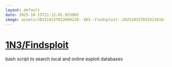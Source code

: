 ```yaml
---
layout: default
date: 2025-10-15T21:12:01.853985
image: assets/20251015T032609229--1N3--Findsploit--20251015T033323418--cropped.png
---
```


# [1N3/Findsploit](https://github.com/1N3/Findsploit)

bash script to search local and online exploit databases
